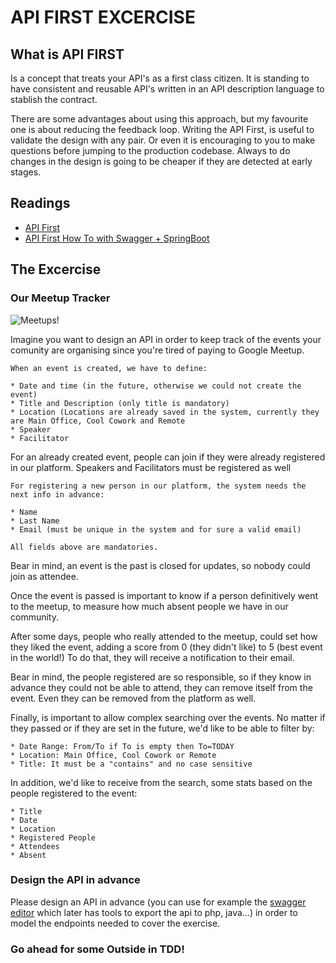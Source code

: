 # API FIRST EXCERCISE
## What is API FIRST

Is a concept that treats your API's as a first class citizen. It is standing to have consistent and reusable API's written in an API description language to stablish the contract.

There are some advantages about using this approach, but my favourite one is about reducing the feedback loop. Writing the API First, is useful to validate the design with any pair. Or even it is encouraging to you to make questions before jumping to the production codebase. Always to do changes in the design is going to be cheaper if they are detected at early stages.

## Readings

* [API First](https://swagger.io/resources/articles/adopting-an-api-first-approach/)
* [API First How To with Swagger + SpringBoot](https://easyitblog.info/posts/api-first-approach-with-swagger/)

## The Excercise

### Our Meetup Tracker

![Meetups!](https://cdn.iconscout.com/icon/free/png-256/meetup-5-739520.png)

Imagine you want to design an API in order to keep track of the events your comunity are organising since you're tired of paying to Google Meetup.

```
When an event is created, we have to define:

* Date and time (in the future, otherwise we could not create the event)
* Title and Description (only title is mandatory)
* Location (Locations are already saved in the system, currently they are Main Office, Cool Cowork and Remote
* Speaker
* Facilitator
```

For an already created event, people can join if they were already registered in our platform. Speakers and Facilitators must be registered as well

```
For registering a new person in our platform, the system needs the next info in advance:

* Name
* Last Name
* Email (must be unique in the system and for sure a valid email)

All fields above are mandatories.
```

Bear in mind, an event is the past is closed for updates, so nobody could join as attendee.

Once the event is passed is important to know if a person definitively went to the meetup, to measure how much absent people we have in our community. 

After some days, people who really attended to the meetup, could set how they liked the event, adding a score from 0 (they didn't like) to 5 (best event in the world!) To do that, they will receive a notification to their email.

Bear in mind, the people registered are so responsible, so if they know in advance they could not be able to attend, they can remove itself from the event. Even they can be removed from the platform as well.

Finally, is important to allow complex searching over the events. No matter if they passed or if they are set in the future, we'd like to be able to filter by:

```
* Date Range: From/To if To is empty then To=TODAY
* Location: Main Office, Cool Cowork or Remote
* Title: It must be a "contains" and no case sensitive
```

In addition, we'd like to receive from the search, some stats based on the people registered to the event:
```
* Title
* Date
* Location
* Registered People
* Attendees
* Absent
```

### Design the API in advance

Please design an API in advance (you can use for example the [swagger editor]() which later has tools to export the api to php, java...) in order to model the endpoints needed to cover the exercise.


### Go ahead for some Outside in TDD!
